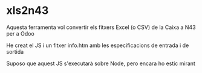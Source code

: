# xls2n43

Aquesta ferramenta vol convertir els fitxers Excel (o CSV) de la Caixa a N43 per a Odoo

He creat el JS i un fitxer info.htm amb les especificacions de entrada i de sortida

Suposo que aquest JS s'executarà sobre Node, pero encara ho estic mirant
